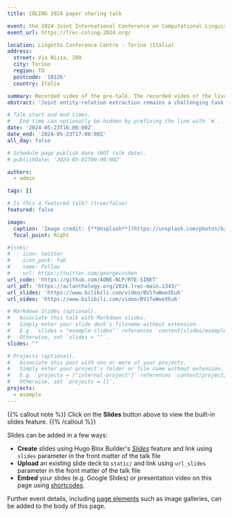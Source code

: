 ```yaml
---
title: COLING 2024 paper sharing talk

event: the 2024 Joint International Conference on Computational Linguistics, Language Resources and Evaluation
event_url: https://lrec-coling-2024.org/

location: Lingotto Conference Centre - Torino (Italia)
address:
  street: Via Nizza, 280
  city: Torino
  region: TO
  postcode: '10126'
  country: Italia

summary: Recorded video of the pre-talk. The recorded video of the live speech will be officially released later
abstract: 'Joint entity-relation extraction remains a challenging task in information retrieval, given the intrinsic difficulty in modelling the interdependence between named entity recognition (NER) and relation extraction (RE) sub-tasks. Most existing joint extraction models encode entity and relation features in a sequential or parallel manner, allowing for limited one-way interaction. However, it is not yet clear how to capture the interdependence between these two sub-tasks in a synergistic and mutually reinforcing fashion. With this in mind, we propose a novel approach for joint entity-relation extraction, named Synergetic Interaction Network (SINET) which utilizes a cross-task attention mechanism to effectively leverage contextual associations between NER and RE. Specifically, we construct two sets of distinct token representations for NER and RE sub-tasks respectively. Then, both sets of unique representation interact with one another via a cross-task attention mechanism, which exploits associated contextual information produced by concerted efforts of both NER and RE. Experiments on three benchmark datasets demonstrate that the proposed model achieves significantly better performance in joint entity-relation extraction. Moreover, extended analysis validates that the proposed mechanism can indeed leverage the semantic information produced by NER and RE sub-tasks to boost one another in a complementary way. The source code is available to the public online.'

# Talk start and end times.
#   End time can optionally be hidden by prefixing the line with `#`.
date: '2024-05-23T16:00:00Z' 
date_end: '2024-05-23T17:00:00Z'
all_day: false

# Schedule page publish date (NOT talk date).
# publishDate: '2024-05-01T00:00:00Z'

authors:
  - admin

tags: []

# Is this a featured talk? (true/false)
featured: false

image:
  caption: 'Image credit: [**Unsplash**](https://unsplash.com/photos/bzdhc5b3Bxs)'
  focal_point: Right

#links:
#  - icon: twitter
#    icon_pack: fab
#    name: Follow
#    url: https://twitter.com/georgecushen
url_code: 'https://github.com/AONE-NLP/RTE-SINET'
url_pdf: 'https://aclanthology.org/2024.lrec-main.1343/'
url_slides: 'https://www.bilibili.com/video/BV1fwWweXEu6'
url_video: 'https://www.bilibili.com/video/BV1fwWweXEu6'

# Markdown Slides (optional).
#   Associate this talk with Markdown slides.
#   Simply enter your slide deck's filename without extension.
#   E.g. `slides = "example-slides"` references `content/slides/example-slides.md`.
#   Otherwise, set `slides = ""`.
slides: ""

# Projects (optional).
#   Associate this post with one or more of your projects.
#   Simply enter your project's folder or file name without extension.
#   E.g. `projects = ["internal-project"]` references `content/project/deep-learning/index.md`.
#   Otherwise, set `projects = []`.
projects:
  - example
---
```


{{% callout note %}}
Click on the **Slides** button above to view the built-in slides feature.
{{% /callout %}}

Slides can be added in a few ways:

- **Create** slides using Hugo Blox Builder's [_Slides_](https://docs.hugoblox.com/reference/content-types/) feature and link using `slides` parameter in the front matter of the talk file
- **Upload** an existing slide deck to `static/` and link using `url_slides` parameter in the front matter of the talk file
- **Embed** your slides (e.g. Google Slides) or presentation video on this page using [shortcodes](https://docs.hugoblox.com/reference/markdown/).

Further event details, including [page elements](https://docs.hugoblox.com/reference/markdown/) such as image galleries, can be added to the body of this page.
